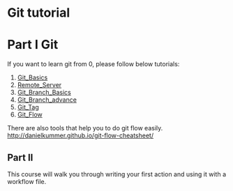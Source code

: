 # Git tutorial

# Part I Git

If you want to learn git from 0, please follow below tutorials:
1. [Git_Basics](docs/01.Basics.md)
2. [Remote_Server](docs/02.Remote_server.md)
3. [Git_Branch_Basics](docs/03.branch_basics.md)
4. [Git_Branch_advance](docs/04.branch_advance.md)
5. [Git_Tag](docs/05.Tag.md)
6. [Git_Flow](docs/06.Gitflow.md)


There are also tools that help you to do git flow easily.
http://danielkummer.github.io/git-flow-cheatsheet/

## Part II

This course will walk you through writing your first action and using it with a workflow file. 
